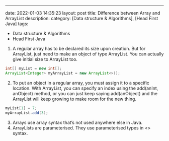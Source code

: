---
date: 2022-01-03 14:35:23
layout: post
title: Difference between Array and ArrayList
description:
category: [Data structure & Algorithms], [Head First Java]
tags:
  - Data structure & Algorithms
  - Head First Java
  
1) A regular array has to be declared its size upon creation. But for ArrayList, just need to 
make an object of type ArrayList. You can actually give initial size to ArrayList too.
```java
int[] myList = new int[];
ArrayList<Integer> myArrayList = new ArrayList<>();

```
2) To put an object in a regular array, you must assign it to a specific location. With ArrayList, you can specify an index using the add(anInt, anObject)
   method, or you can just keep saying add(anObject) and the ArrayList
   will keep growing to make room for the new thing.

```java
myList[1] = 7;
myArrayList.add(3);
```

3) Arrays use array syntax that’s not used anywhere else in Java.
4) ArrayLists are parameterised. They use parameterised types in <> syntax.











